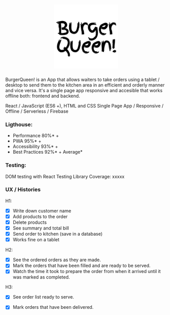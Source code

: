 # <div style="text-align: center"><img src="./BQReadme.png" alt="drawing" width="200" /> </div>

BurgerQueen! is an App that allows waiters to take orders using a tablet / desktop to send them to the kitchen area in an efficient and orderly manner and vice versa. It's a single page app responsive and accesible that works offline both: frontend and backend.

React / JavaScript (ES6 +), HTML and CSS
Single Page App / Responsive / Offline / Serverless / Firebase

### Ligthouse: 

- Performance 80%* + 
- PWA 95%* +
- Accessibility 93%* +
- Best Practices 92%* +
Average*

### Testing:

DOM testing with React Testing Library
Coverage: xxxxx

### UX / Histories

H1: 
* [x] Write down customer name
* [x] Add products to the order
* [x] Delete products
* [x] See summary and total bill
* [x] Send order to kitchen (save in a database)
* [x] Works fine on a tablet

H2:
* [x] See the ordered orders as they are made.
* [x] Mark the orders that have been filled and are ready to be served.
* [x] Watch the time it took to prepare the order from when it arrived until it was marked as completed.

H3:
* [x] See order list ready to serve.
* [x] Mark orders that have been delivered.



